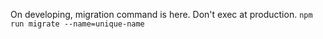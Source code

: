 On developing, migration command is here. Don't exec at production.
`npm run migrate --name=unique-name`